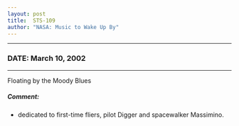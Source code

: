 ```yaml
---
layout: post
title:  STS-109
author: "NASA: Music to Wake Up By"
---
```


----
### DATE: March 10, 2002
----
Floating by the Moody Blues

##### Comment:
* dedicated to first-time fliers, pilot Digger and spacewalker Massimino.
